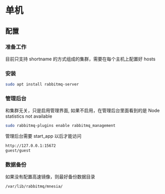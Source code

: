 # 单机

## 配置

### 准备工作

目前只支持 shortname 的方式组成的集群，需要在每个主机上配置好 hosts

### 安装

```sh
sudo apt install rabbitmq-server
```

### 管理后台

和集群无关，只是启用管理界面, 如果不启用，在管理后台里面看到的是 Node statistics not available

```sh
sudo rabbitmq-plugins enable rabbitmq_management
```

管理后台需要 start_app 以后才能访问

```sh
http://127.0.0.1:15672
guest/guest
```

### 数据备份

如果没有配置高速镜像，则最好备份数据目录

```sh
/var/lib/rabbitmq/mnesia/
```
